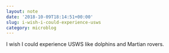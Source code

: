 ```yaml
---
layout: note
date: '2018-10-09T18:14:51+00:00'
slug: i-wish-i-could-experience-usws
category: microblog
---
```

I wish I could experience USWS like dolphins and Martian rovers.

